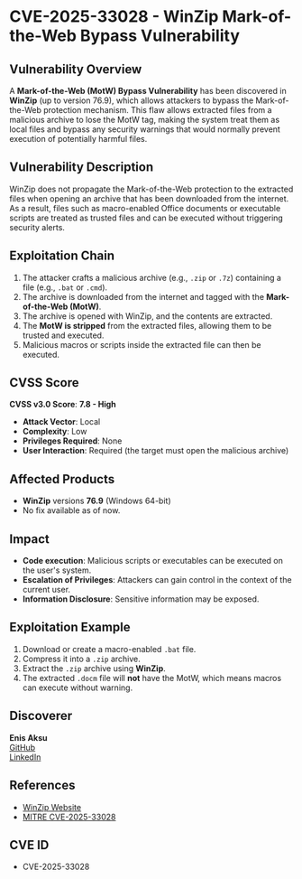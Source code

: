 # CVE-2025-33028 - WinZip Mark-of-the-Web Bypass Vulnerability

## Vulnerability Overview
A **Mark-of-the-Web (MotW) Bypass Vulnerability** has been discovered in **WinZip** (up to version 76.9), which allows attackers to bypass the Mark-of-the-Web protection mechanism. This flaw allows extracted files from a malicious archive to lose the MotW tag, making the system treat them as local files and bypass any security warnings that would normally prevent execution of potentially harmful files.

## Vulnerability Description
WinZip does not propagate the Mark-of-the-Web protection to the extracted files when opening an archive that has been downloaded from the internet. As a result, files such as macro-enabled Office documents or executable scripts are treated as trusted files and can be executed without triggering security alerts.

## Exploitation Chain
1. The attacker crafts a malicious archive (e.g., `.zip` or `.7z`) containing a file (e.g., `.bat` or `.cmd`).
2. The archive is downloaded from the internet and tagged with the **Mark-of-the-Web (MotW)**.
3. The archive is opened with WinZip, and the contents are extracted.
4. The **MotW is stripped** from the extracted files, allowing them to be trusted and executed.
5. Malicious macros or scripts inside the extracted file can then be executed.

## CVSS Score
**CVSS v3.0 Score**: **7.8 - High**
- **Attack Vector**: Local
- **Complexity**: Low
- **Privileges Required**: None
- **User Interaction**: Required (the target must open the malicious archive)

## Affected Products
- **WinZip** versions **76.9** (Windows 64-bit)
- No fix available as of now.

## Impact
- **Code execution**: Malicious scripts or executables can be executed on the user's system.
- **Escalation of Privileges**: Attackers can gain control in the context of the current user.
- **Information Disclosure**: Sensitive information may be exposed.

## Exploitation Example
1. Download or create a macro-enabled `.bat` file.
2. Compress it into a `.zip` archive.
3. Extract the `.zip` archive using **WinZip**.
4. The extracted `.docm` file will **not** have the MotW, which means macros can execute without warning.

## Discoverer
**Enis Aksu**  
[GitHub](https://github.com/EnisAksu)  
[LinkedIn](https://www.linkedin.com/in/EnisAksu/)

## References
- [WinZip Website](https://kb.winzip.com/help/help_whatsnew.htm)
- [MITRE CVE-2025-33028](https://cve.mitre.org/cgi-bin/cvename.cgi?name=CVE-2025-33028)

## CVE ID
- CVE-2025-33028
